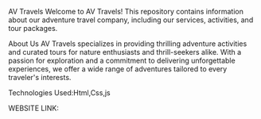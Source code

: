 AV Travels
Welcome to AV Travels! This repository contains information about our adventure travel company, including our services, activities, and tour packages.

About Us
AV Travels specializes in providing thrilling adventure activities and curated tours for nature enthusiasts and thrill-seekers alike. With a passion for exploration and a commitment to delivering unforgettable experiences, we offer a wide range of adventures tailored to every traveler's interests.

Technologies Used:Html,Css,js

WEBSITE LINK:
